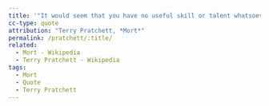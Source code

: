 ```yaml
---
title: '"It would seem that you have no useful skill or talent whatsoever," he said. "Have you thought of going into teaching?"'
cc-type: quote
attribution: "Terry Pratchett, *Mort*"
permalink: /pratchett/:title/
related:
  - Mort - Wikipedia
  - Terry Pratchett - Wikipedia
tags:
  - Mort
  - Quote
  - Terry Pratchett
---
```

